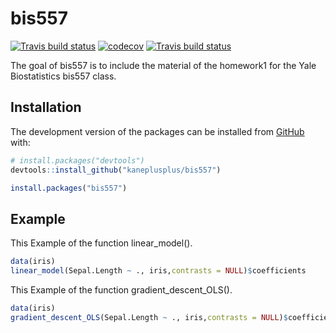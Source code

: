 
# bis557

<!-- badges: start -->
[![Travis build status](https://travis-ci.org/cz354/bis557.svg?branch=master)](https://travis-ci.org/cz354/bis557)
[![codecov](https://codecov.io/gh/cz354/bis557/branch/master/graph/badge.svg)](https://codecov.io/gh/cz354/bis557)
[![Travis build status](https://travis-ci.com/cz354/bis557.svg?branch=master)](https://travis-ci.com/cz354/bis557)
<!-- badges: end -->

The goal of bis557 is to include the material of the homework1 for the Yale Biostatistics bis557 class.

## Installation

The development version of the packages can be installed from [GitHub](https://github.com/) with:


``` r
# install.packages("devtools")
devtools::install_github("kaneplusplus/bis557")

install.packages("bis557")
```

## Example

This Example of the function linear_model().

``` r
data(iris)
linear_model(Sepal.Length ~ ., iris,contrasts = NULL)$coefficients
```
This Example of the function gradient_descent_OLS().

``` r
data(iris)
gradient_descent_OLS(Sepal.Length ~ ., iris,contrasts = NULL)$coefficients
```
